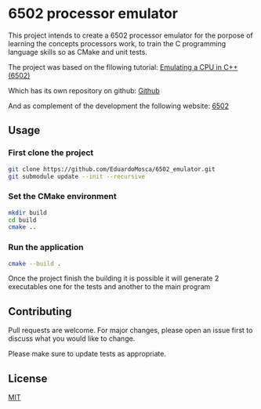 # 6502 processor emulator

This project intends to create a 6502 processor emulator for the porpose of learning the concepts processors work, to train the C programming language skills so as CMake and unit tests.

The project was based on the fllowing tutorial:
[Emulating a CPU in C++ (6502)](https://www.youtube.com/watch?v=qJgsuQoy9bc)

Which has its own repository on github:
[Github](https://github.com/davepoo/6502Emulator)

And as complement of the development the following website:
[6502](http://www.6502.org/users/obelisk/)

## Usage

### First clone the project

```bash
git clone https://github.com/EduardoMosca/6502_emulator.git
git submodule update --init --recursive
```

### Set the CMake environment

```bash
mkdir build
cd build
cmake ..
```

### Run the application

```bash
cmake --build .
```

Once the project finish the building it is possible it will generate 2 executables one for the tests and another to the main program

## Contributing

Pull requests are welcome. For major changes, please open an issue first
to discuss what you would like to change.

Please make sure to update tests as appropriate.

## License

[MIT](https://choosealicense.com/licenses/mit/)
